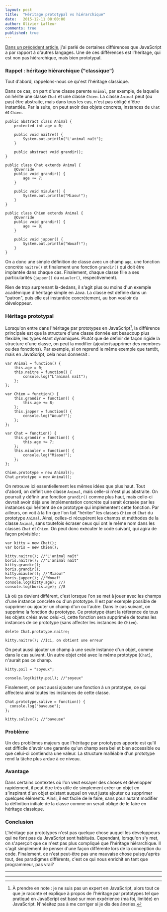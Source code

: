 ```yaml
---
layout: post
title:  "Héritage prototypal vs hiérarchique"
date:   2015-12-11 08:00:00
author: Olivier Lafleur
comments: true
published: true
---
```


[Dans un précédent article](/2015/12/04/scala-web-scalajs.html), j'ai parlé de certaines différences que JavaScript a par rapport à d'autres langages.
Une de ces différences est l'héritage, qui est non pas hiérarchique, mais bien prototypal.

### Rappel : héritage hiérarchique ("classique")
Tout d'abord, rappelons-nous ce qu'est l'héritage classique.

Dans ce cas, on part d'une classe parente `Animal`, par exemple, de laquelle on hérite une classe `Chat` et une classe `Chien`. La classe `Animal` peut (ou pas) être abstraite, mais dans tous les cas, n'est pas obligé d'être instantiée. Par la suite, on peut avoir des objets concrets, instances de `Chat` et `Chien`.

<pre><code class="java">public abstract class Animal {
    protected int age = 0;

    public void naitre() {
        System.out.println("L'animal naît");
    }

    public abstract void grandir();
}

public class Chat extends Animal {
    @Override
    public void grandir() {
        age += 7;
    }

    public void miauler() {
        System.out.println("Miaou!");
    }
}

public class Chien extends Animal {
    @Override
    public void grandir() {
        age += 8;
    }

    public void japper() {
        System.out.println("Wouaf!");
    }
}
</code></pre>

On a donc une simple définition de classe avec un champ `age`, une fonction concrète `naitre()` et finalement une fonction `grandir()` qui doit être implantée dans chaque cas. Finalement, chaque classe fille a ses particularités (`japper()` ou `miauler()`, respectivement).

Rien de trop surprenant là-dedans, il s'agit plus ou moins d'un exemple académique d'héritage simple en Java. La classe est définie dans un "patron", puis elle est instantiée concrètement, au bon vouloir du développeur.

### Héritage prototypal

Lorsqu'on entre dans l'héritage par prototypes en JavaScript[^1], la différence principale est que la structure d'une classe donnée est beaucoup plus flexible, les types étant dynamiques. Plutôt que de définir de façon rigide la structure d'une classe, on peut la modifier (ajouter/supprimer des membres ou des fonctions).
Par exemple, si on reprend le même exemple que tantôt, mais en JavaScript, cela nous donnerait :

<pre><code class="javascript">var Animal = function() {
    this.age = 0;
    this.naitre = function() {
        console.log("L'animal naît");
    };
};

var Chien = function() {
    this.grandir = function() {
        this.age += 8;
    };
    this.japper = function() {
        console.log("Wouaf!");
    };
};

var Chat = function() {
    this.grandir = function() {
        this.age += 7;
    };
    this.miauler = function() {
        console.log("Miaou!");
    };
};

Chien.prototype = new Animal();
Chat.prototype = new Animal();
</code></pre>

On retrouve ici essentiellement les mêmes idées que plus haut.
Tout d'abord, on définit une classe `Animal`, mais celle-ci n'est plus abstraite. On pourrait y définir une fonction `grandir()` comme plus haut, mais celle-ci devrait avoir déjà une implémentation concrète qui serait écrasée par les instances qui héritent de ce prototype qui implémentent cette fonction.
Par ailleurs, on voit à la fin que l'on fait "hériter" les classes `Chien` et `Chat` du prototype `Animal`.
Ainsi, celles-ci récupèrent les champs et méthodes de la classe `Animal`, sans toutefois écraser ceux qui ont le même nom dans les classes `Chat` et `Chien`.
On peut donc exécuter le code suivant, qui agira de façon prévisible :

<pre><code class="javascript">var kitty = new Chat();
var boris = new Chien();

kitty.naitre(); //"L'animal naît"
boris.naitre(); //"L'animal naît"
kitty.grandir();
boris.grandir();
kitty.miauler(); //"Miaou!"
boris.japper(); //"Wouaf!
console.log(kitty.age); //7
console.log(boris.age); //8
</code></pre>

Là où ça devient différent, c'est lorsque l'on se met à jouer avec les champs d'une instance concrète ou d'un prototype.
Il est par exemple possible de supprimer ou ajouter un champ d'un ou l'autre. Dans le cas suivant, on supprime la fonction du prototype. Ce prototype étant la référence de tous les objets créés avec celui-ci, cette fonction sera supprimée de toutes les instances de ce prototype (sans affecter les instances de `Chien`).
<pre><code class="javascript">delete Chat.prototype.naitre;

kitty.naitre(); //Ici, on obtient une erreur
</code></pre>

On peut aussi ajouter un champ à une seule instance d'un objet, comme dans le cas suivant. Un autre objet créé avec le même prototype (`Chat`), n'aurait pas ce champ.
<pre><code class="javascript">kitty.poil = "soyeux";

console.log(kitty.poil); //"soyeux"
</code></pre>

Finalement, on peut aussi ajouter une fonction à un prototype, ce qui affectera ainsi toutes les instances de cette classe.

<pre><code class="javascript">Chat.prototype.salive = function() {
  console.log("baveuse");
};

kitty.salive(); //"baveuse"
</code></pre>

### Problème
Un des problèmes majeurs que l'héritage par prototypes apporte est qu'il est difficile d'avoir une garantie qu'un champ sera bel et bien accessible ou que celui-ci contiendra une valeur. La structure malléable d'un prototype rend la tâche plus ardue à ce niveau.

### Avantage
Dans certains contextes où l'on veut essayer des choses et développer rapidement, il peut être très utile de simplement créer un objet en s'inspirant d'un objet existant auquel on veut juste ajouter ou supprimer quelques éléments. Ainsi, il est facile de le faire, sans pour autant modifier la définition initiale de la classe comme on serait obligé de le faire en héritage classique.

### Conclusion
L'héritage par prototypes n'est pas quelque chose auquel les développeurs qui ne font pas du JavaScript sont habitués. Cependant, lorsqu'on s'y met, on s'aperçoit que ce n'est pas plus compliqué que l'héritage hiérarchique. Il s'agit simplement de penser d'une façon différente lors de la conception du code. Finalement, ce n'est peut-être pas une mauvaise chose puisqu'après tout, des paradigmes différents, c'est ce qui nous enrichit en tant que programmeur, pas vrai?

---
---

[^1]: À prendre en note : je ne suis pas un expert en JavaScript, alors tout ce que je raconte et explique à propos de l'héritage par prototypes tel que pratiqué en JavaScript est basé sur mon expérience (ma foi, limitée) en JavaScript. N'hésitez pas à me corriger si je dis des âneries.
